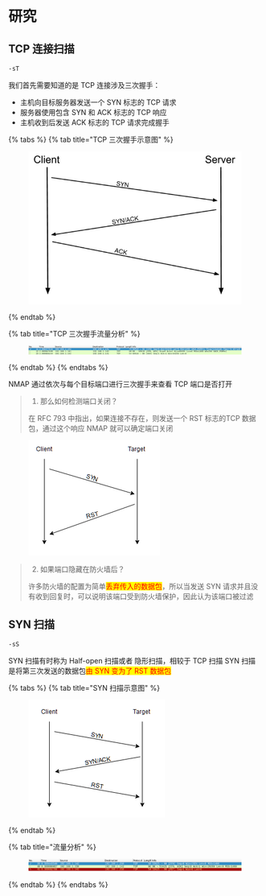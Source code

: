 # 研究

## TCP 连接扫描

```bash
-sT
```

我们首先需要知道的是 TCP 连接涉及三次握手：

* 主机向目标服务器发送一个 SYN 标志的 TCP 请求
* 服务器使用包含 SYN 和 ACK 标志的 TCP 响应
* 主机收到后发送 ACK 标志的 TCP 请求完成握手

{% tabs %}
{% tab title="TCP  三次握手示意图" %}
<figure><img src="../../../.gitbook/assets/NMAP1.png" alt=""><figcaption></figcaption></figure>
{% endtab %}

{% tab title="TCP 三次握手流量分析" %}
<figure><img src="../../../.gitbook/assets/NMAP2.png" alt=""><figcaption></figcaption></figure>
{% endtab %}
{% endtabs %}

NMAP 通过依次与每个目标端口进行三次握手来查看 TCP 端口是否打开

> 1. 那么如何检测端口关闭？
>
> 在 RFC 793 中指出，如果连接不存在，则发送一个 RST 标志的TCP 数据包，通过这个响应 NMAP 就可以确定端口关闭

<figure><img src="../../../.gitbook/assets/NMAP3.png" alt=""><figcaption></figcaption></figure>

> 2. 如果端口隐藏在防火墙后？
>
> 许多防火墙的配置为简单<mark style="color:red;">丢弃传入的数据包</mark>，所以当发送 SYN 请求并且没有收到回复时，可以说明该端口受到防火墙保护，因此认为该端口被过滤

## SYN 扫描

```bash
-sS
```

SYN 扫描有时称为 Half-open 扫描或者 隐形扫描，相较于 TCP 扫描 SYN 扫描是将第三次发送的数据包<mark style="color:red;">由 SYN 变为了 RST 数据包</mark>&#x20;

{% tabs %}
{% tab title="SYN 扫描示意图" %}
<figure><img src="../../../.gitbook/assets/NMAP4.png" alt=""><figcaption></figcaption></figure>
{% endtab %}

{% tab title="流量分析" %}
<figure><img src="../../../.gitbook/assets/NMAP5.png" alt=""><figcaption></figcaption></figure>
{% endtab %}
{% endtabs %}

